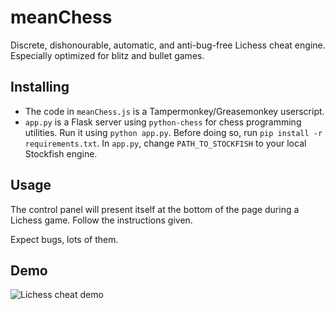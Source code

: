 # meanChess
Discrete, dishonourable, automatic, and anti-bug-free Lichess cheat engine. Especially optimized for blitz and bullet games.

## Installing
* The code in `meanChess.js` is a Tampermonkey/Greasemonkey userscript. 
* `app.py` is a Flask server using `python-chess` for chess programming utilities. Run it using `python app.py`. Before doing so, run `pip install -r requirements.txt`. In `app.py`, change `PATH_TO_STOCKFISH` to your local Stockfish engine.

## Usage
The control panel will present itself at the bottom of the page during a Lichess game. Follow the instructions given.

Expect bugs, lots of them.

## Demo
![Lichess cheat demo](/img/demo.png)
